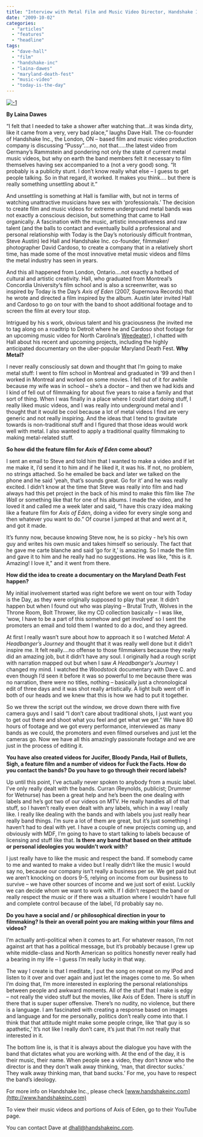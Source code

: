 ```yaml
---
title: "Interview with Metal Film and Music Video Director, Handshake Inc.’s David Hall"
date: "2009-10-02"
categories: 
  - "articles"
  - "features"
  - "headline"
tags: 
  - "dave-hall"
  - "film"
  - "handshake-inc"
  - "laina-dawes"
  - "maryland-death-fest"
  - "music-video"
  - "today-is-the-day"
---
```


[![-1](http://www.hellbound.ca/wp-content/uploads/2009/10/1-221x300.jpg "-1")](http://www.hellbound.ca/wp-content/uploads/2009/10/1.jpeg)

**By Laina Dawes**

“I felt that I needed to take a shower after watching that…it was kinda dirty, like it came from a very, very bad place,” laughs Dave Hall. The co-founder of Handshake Inc., the London, ON – based film and music video production company is discussing “Pussy”….no, not that…..the latest video from Germany’s Rammstein and pondering not only the state of current metal music videos, but why on earth the band members felt it necessary to film themselves having sex accompanied to a (not a very good) song. “It probably is a publicity stunt. I don’t know really what else – I guess to get people talking. So in that regard, it worked. It makes you think…. but there is really something unsettling about it.”

And unsettling is something at Hall is familiar with, but not in terms of watching unattractive musicians have sex with ‘professionals.’ The decision to create film and music videos for extreme underground metal bands was not exactly a conscious decision, but something that came to Hall organically. A fascination with the music, artistic innovativeness and raw talent (and the balls to contact and eventually build a professional and personal relationship with Today is the Day’s notoriously difficult frontman, Steve Austin) led Hall and Handshake Inc. co-founder, filmmaker/ photographer David Cardoso, to create a company that in a relatively short time, has made some of the most innovative metal music videos and films the metal industry has seen in years.

And this all happened from London, Ontario….not exactly a hotbed of cultural and artistic creativity. Hall, who graduated from Montreal’s Concordia University’s film school and is also a screenwriter, was so inspired by Today is the Day’s _Axis of Eden_ (2007, Supernova Records) that he wrote and directed a film inspired by the album. Austin later invited Hall and Cardoso to go on tour with the band to shoot additional footage and to screen the film at every tour stop.

Intrigued by his s work, obvious talent and his graciousness (he invited me to tag along on a roadtrip to Detroit where he and Cardoso shot footage for an upcoming music video for North Carolina’s [Weedeater](http://www.myspace.com/weedeater)), I chatted with Hall about his recent and upcoming projects, including the highly anticipated documentary on the uber-popular Maryland Death Fest. **Why Metal?**

I never really consciously sat down and thought that I’m going to make metal stuff: I went to film school in Montreal and graduated in ’99 and then I worked in Montreal and worked on some movies. I fell out of it for awhile because my wife was in school – she’s a doctor – and then we had kids and I kind of fell out of filmmaking for about five years to raise a family and that sort of thing. When I was finally in a place where I could start doing stuff, I really liked music videos, and I was really into underground metal and I thought that it would be cool because a lot of metal videos I find are very generic and not really inspiring. And the ideas that I tend to gravitate towards is non-traditional stuff and I figured that those ideas would work well with metal. I also wanted to apply a traditional quality filmmaking to making metal-related stuff.

**So how did the feature film for _Axis of Eden_ come about?**

I sent an email to Steve and told him that I wanted to make a video and if let me make it, I’d send it to him and if he liked it, it was his. If not, no problem, no strings attached. So he emailed be back and later we talked on the phone and he said ’yeah, that’s sounds great. Go for it’ and he was really excited. I didn’t know at the time that Steve was really into film and had always had this pet project in the back of his mind to make this film like _The Wall_ or something like that for one of his albums. I made the video, and he loved it and called me a week later and said, “I have this crazy idea making like a feature film for _Axis of Eden_, doing a video for every single song and then whatever you want to do.” Of course I jumped at that and went at it, and got it made.

It’s funny now, because knowing Steve now, he is so picky - he’s his own guy and writes his own music and takes himself so seriously. The fact that he gave me carte blanche and said ‘go for it,’ is amazing. So I made the film and gave it to him and he really had no suggestions. He was like, "this is it. Amazing! I love it," and it went from there.

**How did the idea to create a documentary on the Maryland Death Fest happen?**

My initial involvement started was right before we went on tour with Today is the Day, as they were originally supposed to play that year. It didn’t happen but when I found out who was playing – Brutal Truth, Wolves in the Throne Room, Bolt Thrower, like my CD collection basically – I was like, ‘wow, I have to be a part of this somehow and get involved’ so I sent the promoters an email and told them I wanted to do a doc, and they agreed.

At first I really wasn’t sure about how to approach it so I watched _Metal: A Headbanger’s Journey_ and thought that it was really well done but it didn’t inspire me. It felt really….no offense to those filmmakers because they really did an amazing job, but it didn’t have any soul. I originally had a rough script with narration mapped out but when I saw _A Headbanger’s Journey_ I changed my mind. I watched the _Woodstock_ documentary with Dave C. and even though I’d seen it before it was so powerful to me because there was no narration, there were no titles, nothing – basically just a chronological edit of three days and it was shot really artistically. A light bulb went off in both of our heads and we knew that this is how we had to put it together.

So we threw the script out the window, we drove down there with five camera guys and I said “I don’t care about traditional shots, I just want you to get out there and shoot what you feel and get what we get.” We have 80 hours of footage and we got every performance, interviewed as many bands as we could, the promoters and even filmed ourselves and just let the cameras go. Now we have all this amazingly passionate footage and we are just in the process of editing it.

**You have also created videos for Jucifer, Bloody Panda, Hail of Bullets, Sigh, a feature film and a number of videos for Fuck the Facts. How do you contact the bands? Do you have to go through their record labels?**

Up until this point, I’ve actually never spoken to anybody from a music label. I’ve only really dealt with the bands. Curran (Reynolds, publicist; Drummer for Wetnurse) has been a great help and he’s been the one dealing with labels and he’s got two of our videos on MTV. He really handles all of that stuff, so I haven’t really even dealt with any labels, which in a way I really like. I really like dealing with the bands and with labels you just really hear really band things. I’m sure a lot of them are great, but it’s just something I haven’t had to deal with yet. I have a couple of new projects coming up, and obviously with MDF, I’m going to have to start talking to labels because of licensing and stuff like that. **Is there any band that based on their attitude or personal ideologies you wouldn’t work with?**

I just really have to like the music and respect the band. If somebody came to me and wanted to make a video but I really didn’t like the music I would say no, because our company isn’t really a business per se. We get paid but we aren’t knocking on doors 9-5, relying on income from our business to survive – we have other sources of income and we just sort of exist. Luckily we can decide whom we want to work with. If I didn’t respect the band or really respect the music or if there was a situation where I wouldn’t have full and complete control because of the label, I’d probably say no.

**Do you have a social and / or philosophical direction in your to filmmaking? Is their an overall point you are making within your films and videos?**

I’m actually anti-political when it comes to art. For whatever reason, I’m not against art that has a political message, but it’s probably because I grew up white middle-class and North American so politics honestly never really had a bearing in my life – I guess I’m really lucky in that way.

The way I create is that I meditate, I put the song on repeat on my IPod and listen to it over and over again and just let the images come to me. So when I’m doing that, I’m more interested in exploring the personal relationships between people and awkward moments. All of the stuff that I make is edgy – not really the video stuff but the movies, like Axis of Eden. There is stuff in there that is super super offensive. There’s no nudity, no violence, but there is a language. I am fascinated with creating a response based on images and language and for me personally, politics don’t really come into that. I think that that attitude might make some people cringe, like ‘that guy is so apathetic,’ It’s not like I really don’t care, it’s just that I’m not really that interested in it.

The bottom line is, is that it is always about the dialogue you have with the band that dictates what you are working with. At the end of the day, it is their music, their name. When people see a video, they don’t know who the director is and they don’t walk away thinking, ‘man, that director sucks.’ They walk away thinking man, that band sucks.’ For me, you have to respect the band’s ideology.

For more info on Handshake Inc., please check [www.handshakeinc.com](http://www.handshakeinc.com)

To view their music videos and portions of Axis of Eden, go to their YouTube page.

You can contact Dave at dhall@handshakeinc.com.
